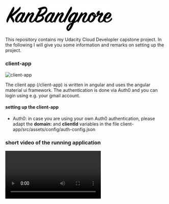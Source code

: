 <img src="images/kanbanignore.png" alt="kanbanignore" style="zoom: 33%;" />



This repository contains my Udacity Cloud Developler capstone project. In the following I will give you some information and remarks on setting up the project. 

### client-app

![client-app](images/client-app.png)

The client app (/client-app) is written in angular and uses the angular material ui framework. The authentication is done via Auth0 and you can login using e.g. your gmail account. 

#### setting up the client-app

- Auth0: in case you are using your own Auth0 authentication, please adapt the **domain:** and **clientId** variables in the file client-app/src/assets/config/auth-config.json



### short video of the running application

<video src="images/kanbanignore.mp4"></video>